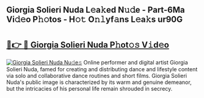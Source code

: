 ## Giorgia Solieri Nuda L𝚎a𝚔ed N𝚞𝚍e - Part-6Ma Vi𝚍𝚎o P𝚑𝚘tos - H𝚘𝚝 O𝚗𝚕yf𝚊ns L𝚎a𝚔s ur90G

# <h2><a href="http://kf4eyap.oniu.top/?m=Giorgia+Solieri+Nuda">🔗👉 🔴 Giorgia Solieri Nuda P𝚑ot𝚘𝚜 V𝚒d𝚎o</a></h2>

[![Giorgia Solieri Nuda Nu𝚍e𝚜](https://i.imgur.com/0qMVB7G.gif)](http://kf4eyap.oniu.top/?m=Giorgia+Solieri+Nuda)
Online performer and digital artist Giorgia Solieri Nuda, famed for creating and distributing dance and lifestyle content via solo and collaborative dance routines and short films. Giorgia Solieri Nuda's public image is characterized by its warm and genuine demeanor, but the intricacies of his personal life remain shrouded in secrecy.  
